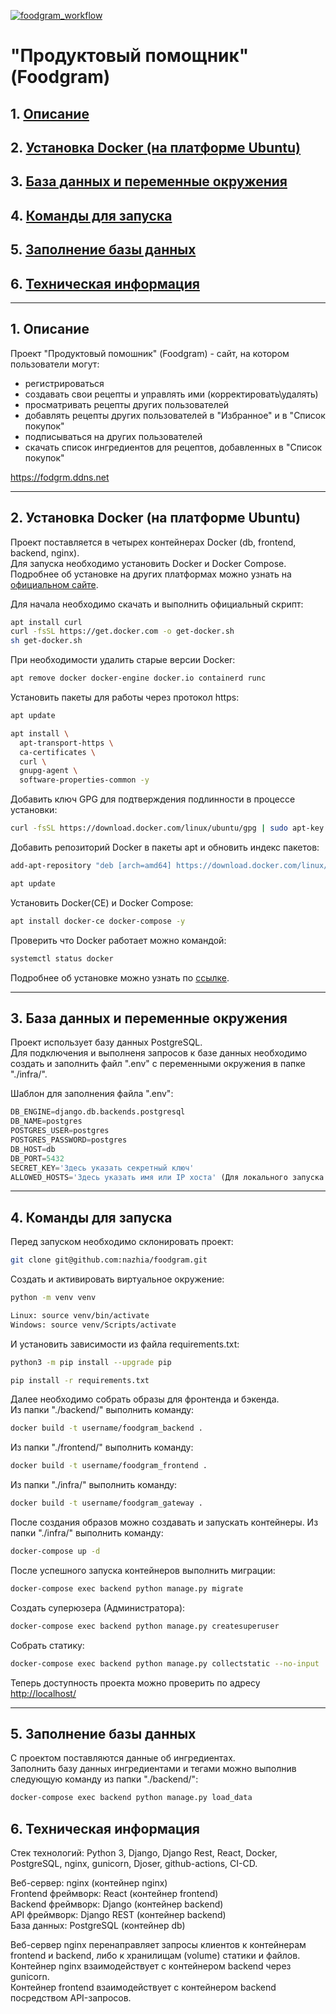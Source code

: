 [![foodgram_workflow](https://github.com/nazhia/foodgram/actions/workflows/main.yml/badge.svg)](https://github.com/nazhia/foodgram/actions/workflows/main.yml)
# "Продуктовый помощник" (Foodgram)

## 1. [Описание](#1)
## 2. [Установка Docker (на платформе Ubuntu)](#2)
## 3. [База данных и переменные окружения](#3)
## 4. [Команды для запуска](#4)
## 5. [Заполнение базы данных](#5)
## 6. [Техническая информация](#7)

---
## 1. Описание <a id=1></a>

Проект "Продуктовый помошник" (Foodgram) - сайт, на котором пользователи могут: 
  - регистрироваться
  - создавать свои рецепты и управлять ими (корректировать\удалять)
  - просматривать рецепты других пользователей
  - добавлять рецепты других пользователей в "Избранное" и в "Список покупок"
  - подписываться на других пользователей
  - скачать список ингредиентов для рецептов, добавленных в "Список покупок"

https://fodgrm.ddns.net

---
## 2. Установка Docker (на платформе Ubuntu) <a id=2></a>

Проект поставляется в четырех контейнерах Docker (db, frontend, backend, nginx).  
Для запуска необходимо установить Docker и Docker Compose.  
Подробнее об установке на других платформах можно узнать на [официальном сайте](https://docs.docker.com/engine/install/).

Для начала необходимо скачать и выполнить официальный скрипт:
```bash
apt install curl
curl -fsSL https://get.docker.com -o get-docker.sh
sh get-docker.sh
```

При необходимости удалить старые версии Docker:
```bash
apt remove docker docker-engine docker.io containerd runc 
```

Установить пакеты для работы через протокол https:
```bash
apt update
```
```bash
apt install \
  apt-transport-https \
  ca-certificates \
  curl \
  gnupg-agent \
  software-properties-common -y 
```

Добавить ключ GPG для подтверждения подлинности в процессе установки:
```bash
curl -fsSL https://download.docker.com/linux/ubuntu/gpg | sudo apt-key add -
```

Добавить репозиторий Docker в пакеты apt и обновить индекс пакетов:
```bash
add-apt-repository "deb [arch=amd64] https://download.docker.com/linux/ubuntu $(lsb_release -cs) stable" 
```
```bash
apt update
```

Установить Docker(CE) и Docker Compose:
```bash
apt install docker-ce docker-compose -y
```

Проверить что  Docker работает можно командой:
```bash
systemctl status docker
```

Подробнее об установке можно узнать по [ссылке](https://docs.docker.com/engine/install/ubuntu/).

---
## 3. База данных и переменные окружения <a id=3></a>

Проект использует базу данных PostgreSQL.  
Для подключения и выполненя запросов к базе данных необходимо создать и заполнить файл ".env" с переменными окружения в папке "./infra/".

Шаблон для заполнения файла ".env":
```python
DB_ENGINE=django.db.backends.postgresql
DB_NAME=postgres
POSTGRES_USER=postgres
POSTGRES_PASSWORD=postgres
DB_HOST=db
DB_PORT=5432
SECRET_KEY='Здесь указать секретный ключ'
ALLOWED_HOSTS='Здесь указать имя или IP хоста' (Для локального запуска - 127.0.0.1)
```

---
## 4. Команды для запуска <a id=4></a>

Перед запуском необходимо склонировать проект:
```bash
git clone git@github.com:nazhia/foodgram.git

```

Cоздать и активировать виртуальное окружение:
```bash
python -m venv venv
```
```bash
Linux: source venv/bin/activate
Windows: source venv/Scripts/activate
```

И установить зависимости из файла requirements.txt:
```bash
python3 -m pip install --upgrade pip
```
```bash
pip install -r requirements.txt
```

Далее необходимо собрать образы для фронтенда и бэкенда.  
Из папки "./backend/" выполнить команду:
```bash
docker build -t username/foodgram_backend .
```

Из папки "./frontend/" выполнить команду:
```bash
docker build -t username/foodgram_frontend .
```

Из папки "./infra/" выполнить команду:

```bash
docker build -t username/foodgram_gateway .
```

После создания образов можно создавать и запускать контейнеры. 
Из папки "./infra/" выполнить команду:
```bash
docker-compose up -d
```

После успешного запуска контейнеров выполнить миграции:
```bash
docker-compose exec backend python manage.py migrate
```

Создать суперюзера (Администратора):
```bash
docker-compose exec backend python manage.py createsuperuser
```

Собрать статику:
```bash
docker-compose exec backend python manage.py collectstatic --no-input
```

Теперь доступность проекта можно проверить по адресу [http://localhost/](http://localhost/)

---
## 5. Заполнение базы данных <a id=5></a>

С проектом поставляются данные об ингредиентах.  
Заполнить базу данных ингредиентами и тегами можно выполнив следующую команду из папки "./backend/":
```bash
docker-compose exec backend python manage.py load_data
```



## 6. Техническая информация <a id=7></a>

Стек технологий: Python 3, Django, Django Rest, React, Docker, PostgreSQL, nginx, gunicorn, Djoser, github-actions, CI-CD.

Веб-сервер: nginx (контейнер nginx)  
Frontend фреймворк: React (контейнер frontend)  
Backend фреймворк: Django (контейнер backend)  
API фреймворк: Django REST (контейнер backend)  
База данных: PostgreSQL (контейнер db)

Веб-сервер nginx перенаправляет запросы клиентов к контейнерам frontend и backend, либо к хранилищам (volume) статики и файлов.  
Контейнер nginx взаимодействует с контейнером backend через gunicorn.  
Контейнер frontend взаимодействует с контейнером backend посредством API-запросов.


